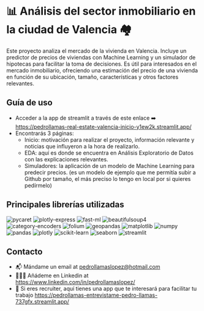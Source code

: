 # 📊 Análisis del sector inmobiliario en la ciudad de Valencia 🏘️

Este proyecto analiza el mercado de la vivienda en Valencia. Incluye un predictor de precios de viviendas con Machine Learning y un simulador de hipotecas para facilitar la toma de decisiones. Es útil para interesados en el mercado inmobiliario, ofreciendo una estimación del precio de una vivienda en función de su ubicación, tamaño, características y otros factores relevantes.

## Guía de uso
* Acceder a la app de streamlit a través de este enlace   ➡️    https://pedrollamas-real-estate-valencia-inicio-y1ew2k.streamlit.app/
* Encontrarás 3 páginas:
    * Inicio: motivación para realizar el proyecto, información relevante y noticias que influyeron a la hora de realizarlo.
    * EDA: aquí es donde se encuentra en Análisis Exploratorio de Datos con las explicaciones relevantes.
    * Simuladores: la aplicación de un modelo de Machine Learning para predecir precios. (es un modelo de ejemplo que me permitía subir a Github por tamaño, el más preciso lo tengo en local por si quieres pedírmelo)

## Principales librerías utilizadas
![pycaret](https://img.shields.io/badge/pycaret-%23F69220?style=for-the-badge&logo=pycaret&logoColor=white)
![plotly-express](https://img.shields.io/badge/plotly--express-%23412692?style=for-the-badge&logo=plotly&logoColor=white)
![fast-ml](https://img.shields.io/badge/fast--ml-%23333333?style=for-the-badge&logo=data:image/svg%2bxml;base64,PHN2ZyBpZD0iTGF5ZXJfMSIgdmlld0JveD0iMCAwIDE2MCAxNjAiIHdpZHRoPSIxNjAiIGhlaWdodD0iMTYwIj4KICA8Y2lyY2xlIGN4PSI1MCIgY3k9IjUwIiByPSI1MCIgZmlsbD0iIzEzNjM2MyIgc3R5bGU9ImZpbGw6cmVkOyIgLz4KPC9zdmc+Cg==)
![beautifulsoup4](https://img.shields.io/badge/beautifulsoup4-%2300BDC7?style=for-the-badge&logo=beautifulsoup4&logoColor=white)
![category-encoders](https://img.shields.io/badge/category--encoders-%23F37788?style=for-the-badge&logo=python&logoColor=white)
![folium](https://img.shields.io/badge/folium-%23000075?style=for-the-badge&logo=folium&logoColor=white)
![geopandas](https://img.shields.io/badge/geopandas-%23FF3E00?style=for-the-badge&logo=geopandas&logoColor=white)
![matplotlib](https://img.shields.io/badge/matplotlib-%23FF3E00?style=for-the-badge&logo=matplotlib&logoColor=white)
![numpy](https://img.shields.io/badge/numpy-%23013243?style=for-the-badge&logo=numpy&logoColor=white)
![pandas](https://img.shields.io/badge/pandas-%23150458?style=for-the-badge&logo=pandas&logoColor=white)
![plotly](https://img.shields.io/badge/plotly-%233F4F75?style=for-the-badge&logo=plotly&logoColor=white)
![scikit-learn](https://img.shields.io/badge/scikit--learn-%23F7931E?style=for-the-badge&logo=scikit-learn&logoColor=white)
![seaborn](https://img.shields.io/badge/seaborn-%2328557B?style=for-the-badge&logo=seaborn&logoColor=white)
![streamlit](https://img.shields.io/badge/streamlit-%235869FF?style=for-the-badge&logo=streamlit&logoColor=white)

## Contacto
  * 📬 Mándame un email at pedrollamaslopez@hotmail.com
  * 👨‍💼🤝 Añádeme en Linkedin at https://www.linkedin.com/in/pedrollamaslopez/
  * 👀 Si eres recruiter, aquí tienes una app que te interesará para facilitar tu trabajo https://pedrollamas-entrevistame-pedro-llamas-737gfx.streamlit.app/
